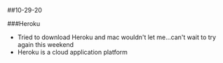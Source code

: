 ##10-29-20

###Heroku
- Tried to download Heroku and mac wouldn't let me...can't wait to try again this weekend
- Heroku is a cloud application platform
